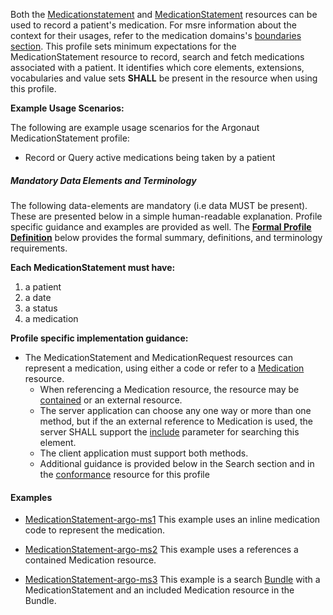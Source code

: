 Both the [Medicationstatement] and [MedicationStatement] resources can be used to record a patient's medication.  For msre information about the context for their usages, refer to the medication domains's [boundaries section].  This profile sets minimum expectations for the MedicationStatement resource to record, search and fetch medications associated with a patient. It identifies which core elements, extensions, vocabularies and value sets **SHALL** be present in the resource when using this profile.

**Example Usage Scenarios:**

The following are example usage scenarios for the
Argonaut MedicationStatement profile:

-   Record or Query active medications being taken by a patient

##### Mandatory Data Elements and Terminology


The following data-elements are mandatory (i.e data MUST be present). These are presented below in a simple human-readable explanation.  Profile specific guidance and examples are provided as well.  The [**Formal Profile Definition**](#profile) below provides the  formal summary, definitions, and  terminology requirements.  

**Each MedicationStatement must have:**

1.  a patient
1.  a date
1.  a status
1.  a medication

**Profile specific implementation guidance:**

*  The MedicationStatement and MedicationRequest resources can represent a medication, using either a code or refer to a [Medication] resource.
    *  When referencing a Medication resource,  the resource may be [contained] or an external resource.
    *  The server application can choose any one way or more than one method,  but if the an external reference to Medication is used, the server SHALL support the [include] parameter for searching this element.
    *  The client application must support both methods.  
    *  Additional guidance is provided below in the Search section and in the [conformance](capstmnts.html) resource for this profile

#### Examples

- [MedicationStatement-argo-ms1](MedicationStatement-argo-ms1.html) This example uses an inline medication code to represent  the medication.
- [MedicationStatement-argo-ms2](MedicationStatement-argo-ms2.html) This example uses a references a contained Medication resource.
- [MedicationStatement-argo-ms3](Bundle-argo-ms3.html) This example is a search [Bundle] with a MedicationStatement and an included Medication resource in the Bundle.

  [Medication Clinical Drug (RxNorm)]: ValueSet-medication-codes.html
  [MedicationstatementStatus]: http://hl7.org/fhir/us/daf/ValueSet-medication-statement-status.html
[MedicationStatementStatus]: http://hl7.org/fhir/us/daf/ValueSet-medication-statement-status.html
[MedicationStatement]:http://hl7.org/fhir/medicationstatement.html
 [Medicationstatement]: http://hl7.org/fhir/medicationstatement.html
 [Medication]:http://hl7.org/fhir/medication.html
 [Conformance]: daf-core-medicationstatement-conformance.html
 [boundaries section]: http://hl7.org/fhir/medicationstatement.html#bnr
 [Bundle]:http://hl7.org/fhir/bundle.html
 [include]: http://build.fhir.org/search.html#include
 [contained]: http://build.fhir.org/references.html#contained
